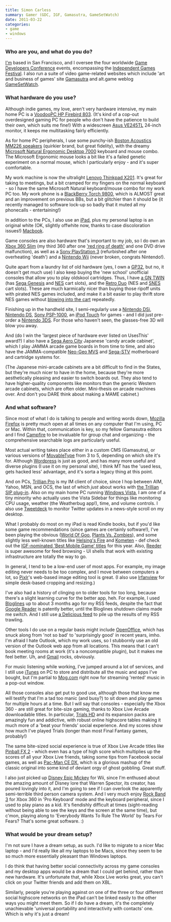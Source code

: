 ```yaml
---
title: Simon Carless
summary: Gamer (GDC, IGF, Gamasutra, GameSetWatch)
date: 2011-03-22
categories:
- game
- windows
---
```


### Who are you, and what do you do?

[I'm](http://www.simoncarless.com/ "Simon's personal website.") based in San Francisco, and I oversee the four worldwide [Game Developers Conference](http://www.gdconf.com/ "The GDC.") events, encompassing the [Independent Games Festival](http://www.igf.com/ "The IGF."). I also run a suite of video game-related websites which include 'art and business of games' site [Gamasutra](http://www.gamasutra.com/ "A website about the art and business of games.") and alt.game weblog [GameSetWatch](http://www.gamesetwatch.com/ "A game weblog.").

### What hardware do you use?

Although indie games, my love, aren't very hardware intensive, my main home PC is a [VoodooPC HP Firebird 803][firebird]. (It's kind of a cop-out overdesigned gaming PC for people who don't have the patience to build their own, which suits me fine!) With a widescreen [Asus VE245TL][ve245tl] 24-inch monitor, it keeps me multitasking fairly efficiently.

As for home PC peripherals, I use some punchy-ish [Boston Acoustics MM226 speakers][horizon-mm226] (quirkier brand, but great fidelity), with the dreamy [Microsoft Natural Ergonomic Desktop 7000][natural-ergonomic-desktop-7000] keyboard and mouse combo. The Microsoft Ergonomic mouse looks a bit like it's a failed genetic experiment on a normal mouse, which I particularly enjoy - and it's super comfortable.

My work machine is now the ultralight [Lenovo Thinkpad X201][thinkpad-x201]. It's great for taking to meetings, but a bit cramped for my fingers on the normal keyboard - so I have the same Microsoft Natural keyboard/mouse combo for my work PC too. My work phone is a [BlackBerry Torch 9800][torch-9800], which is ALMOST great and an improvement on previous BBs, but a bit glitchier than it should be (it recently managed to software lock-up so badly that it muted all my phonecalls - entertaining!)

In addition to the PCs, I also use an [iPad][], plus my personal laptop is an original white (OK, slightly offwhite now, thanks to case discoloration issues!) [Macbook][].

Game consoles are also hardware that's important to my job, so I do own an [Xbox 360 Slim][xbox-360] (my third 360 after one ['red ring of death'](http://en.wikipedia.org/wiki/Xbox_360_technical_problems "The Wikipedia article on the Red Ring of Death.") and one DVD drive malfunction), as well as a [Sony PlayStation 3][ps3] (refurbished after one overheating 'death') and a [Nintendo Wii][wii] (never broken, congrats Nintendo!).

Quite apart from a laundry list of old hardware (yes, I own a [GP32][], but no, it doesn't get much use) I also keep buying the 'new school' unofficial consoles that allow you to play oldskool cartridges. Thus, I have [a GN TWIN][gn-twin] (has [Sega Genesis][genesis] and [NES][] cart slots), and the [Retro Duo][retro-duo] (NES and [SNES][] cart slots). These are much karmically nicer than buying those ripoff units with pirated NES games included, and make it a bit easier to play thrift store NES games without [blowing into the cart](http://www.bustedtees.com/blowme/ "The 'Blow Me' t-shirt.") repeatedly.

Finishing up in the handheld site, I semi-regularly use a [Nintendo DSi][dsi], [Nintendo DS][ds], [Sony PSP-1000][psp], an [iPod Touch][ipod-touch] for games - and I did just pre-order a [Nintendo 3DS][3ds]. For those who haven't seen, the glasses-free 3D will blow you away.

And (do I win the 'largest piece of hardware ever listed on UsesThis' award?) I also have a [Sega Aero City][aero-city] Japanese 'candy arcade cabinet', which I play JAMMA arcade game boards in from time to time, and also have the JAMMA-compatible [Neo-Geo MVS][neo-geo-mvs] and [Sega-STV][st-v] motherboard and cartridge systems for.

(The Japanese mini-arcade cabinets are a bit difficult to find in the States, but they're much nicer to have in the home, because they're more aesthetically pleasing and easier to switch boards out. They also tend to have higher-quality components like monitors than the generic Western arcade cabinets, which are often older. Mini-thesis on arcade machines over. And don't you DARE think about making a MAME cabinet.)

### And what software?

Since most of what I do is talking to people and writing words down, [Mozilla Firefox][firefox] is pretty much open at all times on any computer that I'm using, PC or Mac. Within that, communication is key, so my fellow Gamasutra editors and I find [Campfire][] to be invaluable for group chat and organizing - the comprehensive searchable logs are particularly useful.

Most actual writing takes place either in a custom CMS (Gamasutra), or various versions of [MovableType][movable-type] from 3 to 5, depending on which site it's for. Although [Wordpress][] is just as good, and has many more useful and diverse plugins (I use it on my personal site), I think MT has the 'used less, gets hacked less' advantage, and it's sorta a legacy thing at this point.

And on PCs, [Trillian Pro][trillian] is my IM client of choice, since I hop between AIM, Yahoo, MSN, and OCS, the last of which _just_ about works with [the Trillian SIP plug-in][trillian-sip]. Also on my main home PC running [Windows Vista][windows-vista], I am one of a tiny minority who actually uses the Vista Sidebar for things like monitoring CPU usage, weather (the Weatherbug app!), time, and volume controls. I also use [Tweetdeck][] to monitor Twitter updates in a news-style scroll on my desktop.

What I probably do most on my iPad is read Kindle books, but if you'd like some game recommendations (since games are certainly software!), I've been playing the obvious ([World Of Goo][world-of-goo-ios], [Plants Vs. Zombies][plants-vs-zombies-ios]), and some slightly less well-known titles like [Helsing's Fire][helsings-fire-ios] and [Kometen][kometen-ios] - def check out the [IGF-nominated 'Best Mobile Game' titles](http://www.igf.com/02finalists.html "IGF Best Mobile Game finalists.") for this year. Also, [Reeder][reeder-ios] is super awesome for feed browsing - UI shells that work with existing infrastructure are totally the way to go.

In general, I tend to be a low-end user of most apps. For example, my image editing never needs to be too complex, and I move between computers a lot, so [Pixlr][]'s web-based image editing tool is great. (I also use [Irfanview][] for simple desk-based cropping and resizing.)

I've also had a history of clinging on to older tools for too long, because there's a slight learning curve for the better app, heh. For example, I used [Bloglines][] up to about 3 months ago for my RSS feeds, despite the fact that [Google Reader][google-reader] is patently better, until the Bloglines shutdown claims made me switch. And I still use [a Delicious feed](http://www.delicious.com/simoncarless "Simon's Delicious account.") to pile up the results of my RSS trawling.

Other tools I do use on a regular basis might include [OpenOffice][], which has snuck along from 'not so bad' to 'surprisingly good' in recent years, imho. I'm afraid I hate Outlook, which my work uses, so I stubbornly use an old version of the Outlook web app from all locations. This means that I can't book meeting rooms at work (it's a noncompatible plugin), but it makes me feel better. Uh, and [Gmail][] rocks, obviously.

For music listening while working, I've jumped around a lot of services, and I still use [iTunes][] on PC to store and distribute all the music and apps I've bought, but I'm partial to [Mog.com][mog] right now for streaming 'rented' music in a pop-out window.

All those consoles also get put to good use, although those that know me will testify that I'm a tad too manic (and busy?) to sit down and play games for multiple hours at a time. But I will say that consoles - especially the Xbox 360 - are still great for bite-size gaming, thanks to Xbox Live Arcade downloadable titles. In particular, [Trials HD][trials-hd] and its expansion packs are amazingly fun and addictive, with robust online highscore tables making it much more of a 'beat your friends' social experience. And my scores show how much I've played Trials (longer than most Final Fantasy games, probably!)

The same bite-sized social experience is true of Xbox Live Arcade titles like [Pinball FX 2][pinball-fx-2] - which even has a type of high score which multiplies up the scores of all your Xbox Live friends, taking some tips from Facebook social games, as well as [Pac-Man CE DX][pac-man-ce-dx], which is a glorious mashup of the classic original into some kind of deviant orgy of ghost gobbling. Great stuff.

I also just picked up [Disney Epic Mickey][epic-mickey] for Wii, since I'm enthused about the amazing amount of Disney lore that Warren Spector, its creator, has poured lovingly into it, and I'm going to see if I can overlook the apparently semi-terrible third person camera system. And I very much enjoy [Rock Band 3][rock-band] for Xbox 360 in 'Pro Keyboard' mode and the keyboard peripheral, since I used to play piano as a kid. It's fiendishly difficult at times (sight-reading without being able to see the keys and the screen at the same time), but c'mon, playing along to 'Everybody Wants To Rule The World' by Tears For Fears? That's some great software. :)

### What would be your dream setup?

I'm not sure I have a dream setup, as such. I'd like to migrate to a nicer Mac laptop - and I'd really like all my laptops to be Macs, since they seem to be so much more essentially pleasant than Windows laptops.

I do think that having better social connectivity across my game consoles and my desktop apps would be a dream that I could get behind, rather than new hardware. It's unfortunate that, while Xbox Live works great, you can't click on your Twitter friends and add them on XBL.

Similarly, people you're playing against on one of the three or four different social highscore networks on the iPad can't be linked easily to the other ways you might meet them. So if I do have a dream, it's the completely unachievable 'universal portability and interactivity with contacts' one. Which is why it's just a dream!

[3ds]: https://www.nintendo.com/store/ "A portable gaming console with a 3D screen."
[aero-city]: http://home.insightbb.com/~ecousticforkris/aero.htm "A gaming cabinet."
[bloglines]: https://en.wikipedia.org/wiki/Bloglines "A web-based feed reader."
[campfire]: https://basecamp.com/ "Web-based chat."
[ds]: http://web.archive.org/web/20140510075212/http://www.nintendo.com/ds "A portable gaming console."
[dsi]: https://en.wikipedia.org/wiki/Nintendo_DSi "A portable gaming console."
[epic-mickey]: https://en.wikipedia.org/wiki/Epic_mickey "An action adventure/platforming game."
[firebird]: https://www.cnet.com/reviews/hp-firebird-voodoodna-803-review/ "A fancy desktop PC."
[firefox]: https://www.mozilla.org/en-US/firefox/new/ "A cross-platform open-source web browser."
[genesis]: https://en.wikipedia.org/wiki/Sega_genesis "A 16-bit video game console."
[gmail]: https://mail.google.com/mail/u/0/ "Web-based email."
[gn-twin]: http://web.archive.org/web/20160407171818/http://www.amazon.com:80/Twin-NES-Sega-Genesis-Game-System/dp/B0014421BW "A gaming console that plays Genesis and NES games."
[google-reader]: https://en.wikipedia.org/wiki/Google_Reader "A web-based feed reader."
[gp32]: https://en.wikipedia.org/wiki/Gp32 "A handheld gaming console."
[helsings-fire-ios]: https://apps.apple.com/us/app/helsings-fire/id380290526 "A clever puzzle game."
[horizon-mm226]: http://web.archive.org/web/20160301051052/http://www.amazon.com:80/Boston-Acoustics-Horizon-MM226-Multimedia/dp/B0013BT8US "A 2.1 speaker system."
[ipad]: https://www.apple.com/ipad/ "A tablet device."
[ipod-touch]: https://support.apple.com/ipod-touch "It's like an iPhone, without the phone bit."
[irfanview]: https://www.irfanview.com/ "An image viewer/editor for Windows."
[itunes]: https://www.apple.com/itunes/ "A jukebox application and online store."
[kometen-ios]: https://apps.apple.com/us/app/kometen/id371244586 "A game about riding a comet."
[macbook]: https://en.wikipedia.org/wiki/MacBook "A laptop."
[mog]: https://en.wikipedia.org/wiki/MOG_(online_music) "A music streaming service."
[movable-type]: https://movabletype.org/ "Weblog publishing software."
[natural-ergonomic-desktop-7000]: http://web.archive.org/web/20211124183206/https://www.amazon.com/Microsoft-Natural-Ergonomic-Desktop-7000/dp/B000Q6UZBM "A combination ergonomic keyboard and mouse."
[neo-geo-mvs]: https://en.wikipedia.org/wiki/Neo_Geo_(console) "A gaming system motherboard."
[nes]: https://en.wikipedia.org/wiki/Nintendo_Entertainment_System "A video game console."
[openoffice]: http://www.openoffice.org/ "An open-source office suite."
[pac-man-ce-dx]: https://en.wikipedia.org/wiki/Pac-Man_Championship_Edition_DX "It's Pac-Man."
[pinball-fx-2]: https://en.wikipedia.org/wiki/Pinball_FX_2 "A pinball game."
[pixlr]: https://pixlr.com/ "A web-based image editor."
[plants-vs-zombies-ios]: https://apps.apple.com/us/app/plants-vs-zombies/id35064263 "A game using plants to fight off a zombie invasion."
[ps3]: https://www.playstation.com/en-us/ "A shiny gaming console from Sony."
[psp]: https://en.wikipedia.org/wiki/PlayStation_Portable "Sony's portable gaming console."
[reeder-ios]: https://reederapp.com "A Google Reader client for iOS."
[retro-duo]: https://en.wikipedia.org/wiki/Retro_Duo "A gaming console that plays NES and SNES games."
[rock-band]: https://en.wikipedia.org/wiki/Rock_Band "A music performance game."
[snes]: https://en.wikipedia.org/wiki/Super_Nintendo_Entertainment_System "A 16-bit video game console."
[st-v]: http://web.archive.org/web/20150320080205/http://www.jammaboards.com/store/sega-titan-st-v-motherboard-with-multibios-pcb-stvmotherboard.html "A gaming system motherboard."
[thinkpad-x201]: http://web.archive.org/web/20160511173457/http://shop.lenovo.com:80/us/notebooks/thinkpad/x-series/x201 "A 12.1 inch lightweight laptop."
[torch-9800]: https://en.wikipedia.org/wiki/BlackBerry_Torch_9800 "A smartphone."
[trials-hd]: https://en.wikipedia.org/wiki/Trials_HD "A physics-based motorcycle game."
[trillian-sip]: https://sourceforge.net/projects/trilliansip/ "A plugin for Trillian that adds SIP support."
[trillian]: https://www.trillian.im/ "A multi-protocol chat client for Windows."
[tweetdeck]: https://about.twitter.com/en/products/tweetdeck "A multi-column Twitter client."
[ve245tl]: http://web.archive.org/web/20140710232229/http://www.amazon.com/VE245TL-P-24-Inch-Widescreen-Monitor-Black/dp/B003WHBFZC "A 24 inch LCD monitor."
[wii]: http://web.archive.org/web/20140513065105/http://www.nintendo.com:80/wii "A unique gaming console."
[windows-vista]: https://en.wikipedia.org/wiki/Windows_Vista "A desktop operating system."
[wordpress]: https://wordpress.com/ "Weblog publishing software."
[world-of-goo-ios]: http://web.archive.org/web/20230310194148/https://apps.apple.com/us/app/world-of-goo-hd/id401301276 "A physics-based game."
[xbox-360]: http://web.archive.org/web/20131008213618/http://www.xbox.com/en-US/xbox360 "A gaming console."
